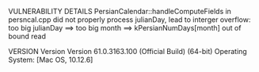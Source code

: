 VULNERABILITY DETAILS
PersianCalendar::handleComputeFields in persncal.cpp did not properly process julianDay, lead to interger overflow:
too big julianDay ==> too big month ==> kPersianNumDays[month] out of bound read

VERSION
Version Version 61.0.3163.100 (Official Build) (64-bit)
Operating System: [Mac OS, 10.12.6]

